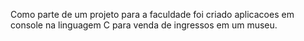 Como parte de um projeto para a faculdade foi criado aplicacoes em console na linguagem C para venda de ingressos em um museu.

